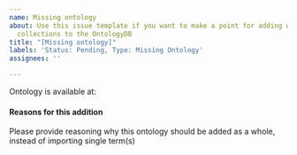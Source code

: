 ```yaml
---
name: Missing ontology
about: Use this issue template if you want to make a point for adding whole ontology
  collections to the OntologyDB
title: "[Missing ontology]"
labels: 'Status: Pending, Type: Missing Ontology'
assignees: ''

---
```


Ontology is available at: <ontology uri>

#### Reasons for this addition

Please provide reasoning why this ontology should be added as a whole, instead of importing single term(s)
